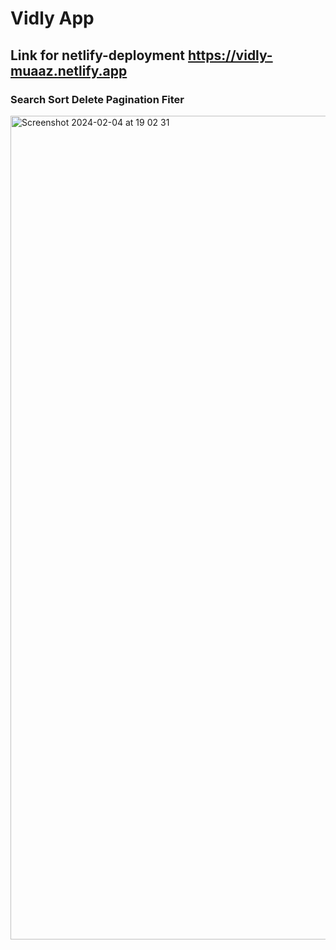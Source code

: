 # Vidly App 

## Link for netlify-deployment  https://vidly-muaaz.netlify.app

### Search Sort Delete Pagination Fiter

<img width="1318" alt="Screenshot 2024-02-04 at 19 02 31" src="https://github.com/github-muaaz/vidly-app/assets/152799823/5929c610-7e00-4d5f-9b31-c8ac716acb05">

